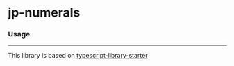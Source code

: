 # jp-numerals


### Usage

---

This library is based on [typescript-library-starter](https://github.com/alexjoverm/typescript-library-starter/)
